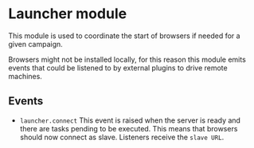 # Launcher module

This module is used to coordinate the start of browsers if needed for a given campaign.

Browsers might not be installed locally, for this reason this module emits events that could be listened to by external plugins to drive remote machines.

## Events

- `launcher.connect` This event is raised when the server is ready and there are tasks pending to be executed. This means that browsers should now connect as slave. Listeners receive the `slave URL`.
